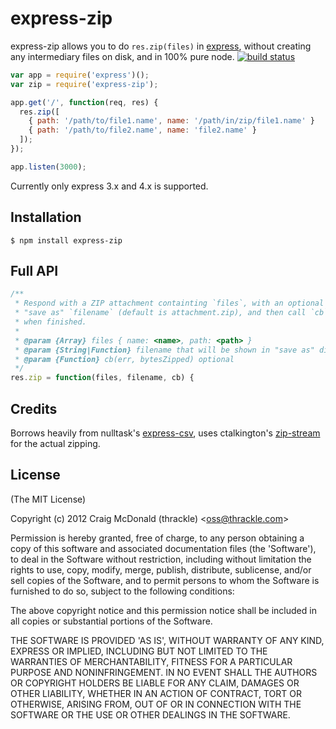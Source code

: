 # express-zip

express-zip allows you to do `res.zip(files)` in [express](http://expressjs.com/), without creating any intermediary files on disk, and in 100% pure node. [![build status](https://secure.travis-ci.org/thrackle/express-zip.png)](http://travis-ci.org/thrackle/express-zip)

```js
var app = require('express')();
var zip = require('express-zip');

app.get('/', function(req, res) {
  res.zip([
    { path: '/path/to/file1.name', name: '/path/in/zip/file1.name' }
    { path: '/path/to/file2.name', name: 'file2.name' }
  ]);
});

app.listen(3000);
```

Currently only express 3.x and 4.x is supported.

## Installation

    $ npm install express-zip

## Full API

```js
/**
 * Respond with a ZIP attachment containting `files`, with an optional
 * "save as" `filename` (default is attachment.zip), and then call `cb`
 * when finished.
 *
 * @param {Array} files { name: <name>, path: <path> }
 * @param {String|Function} filename that will be shown in "save as" dialog
 * @param {Function} cb(err, bytesZipped) optional
 */
res.zip = function(files, filename, cb) {
```

## Credits

Borrows heavily from nulltask's [express-csv](https://github.com/nulltask/express-csv), uses
ctalkington's [zip-stream](https://github.com/ctalkington/node-zip-stream) for the actual zipping.

## License

(The MIT License)

Copyright (c) 2012 Craig McDonald (thrackle) &lt;oss@thrackle.com&gt;

Permission is hereby granted, free of charge, to any person obtaining
a copy of this software and associated documentation files (the
'Software'), to deal in the Software without restriction, including
without limitation the rights to use, copy, modify, merge, publish,
distribute, sublicense, and/or sell copies of the Software, and to
permit persons to whom the Software is furnished to do so, subject to
the following conditions:

The above copyright notice and this permission notice shall be
included in all copies or substantial portions of the Software.

THE SOFTWARE IS PROVIDED 'AS IS', WITHOUT WARRANTY OF ANY KIND,
EXPRESS OR IMPLIED, INCLUDING BUT NOT LIMITED TO THE WARRANTIES OF
MERCHANTABILITY, FITNESS FOR A PARTICULAR PURPOSE AND NONINFRINGEMENT.
IN NO EVENT SHALL THE AUTHORS OR COPYRIGHT HOLDERS BE LIABLE FOR ANY
CLAIM, DAMAGES OR OTHER LIABILITY, WHETHER IN AN ACTION OF CONTRACT,
TORT OR OTHERWISE, ARISING FROM, OUT OF OR IN CONNECTION WITH THE
SOFTWARE OR THE USE OR OTHER DEALINGS IN THE SOFTWARE.
